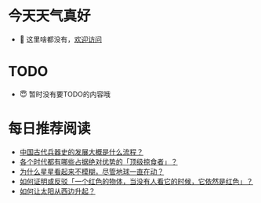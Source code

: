 # 今天天气真好
- 👋 这里啥都没有，[欢迎访问](https://zhangfeng-ola.github.io/)
<!---
- 👀 I’m interested in ...
- 🌱 I’m currently learning ...
- 💞️ I’m looking to collaborate on ...
- 📫 How to reach me ...
- 😇 I'm doing something ...

--->

# TODO 
- 😇 暂时没有要TODO的内容哦

<!---
zhangfeng-ola/zhangfeng-ola is a ✨ special ✨ repository because its `README.md` (this file) appears on your GitHub profile.
You can click the Preview link to take a look at your changes.
--->

# 每日推荐阅读
<!-- BLOG-POST-LIST:START -->
- [中国古代兵器史的发展大概是什么流程？](https://daily.zhihu.com/story/9762229)
- [各个时代都有哪些占据绝对优势的「顶级掠食者」？](https://daily.zhihu.com/story/9762231)
- [为什么星星看起来不模糊，尽管地球一直在动？](https://daily.zhihu.com/story/9762234)
- [如何证明或反驳「一个红色的物体，当没有人看它的时候，它依然是红色」？](https://daily.zhihu.com/story/9762292)
- [如何让太阳从西边升起？](https://daily.zhihu.com/story/9762295)
<!-- BLOG-POST-LIST:END -->
